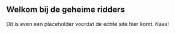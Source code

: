 ## Welkom bij de geheime ridders

Dit is even een placeholder voordat de echte site hier komt.
Kaas!
